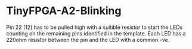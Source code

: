 # TinyFPGA-A2-Blinking

 Pin 22 (12) has to be pulled high with a suitible resistor to start the LEDs counting on the remaining pins identified in the template.
 Each LED has a 220ohm resistor between the pin and the LED with a common -ve.
